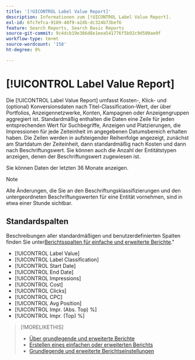 ```yaml
---
title: '[!UICONTROL Label Value Report]'
description: Informationen zum [!UICONTROL Label Value Report].
exl-id: 6fc7efca-9189-48f9-a2db-dc324b73bef6
feature: Search Reports, Search Basic Reports
source-git-commit: 9c4dcb19e386d8e1eea541776f5b92c9d500ae9f
workflow-type: tm+mt
source-wordcount: '158'
ht-degree: 0%

---
```


# [!UICONTROL Label Value Report]

Die [!UICONTROL Label Value Report] umfasst Kosten-, Klick- und (optional) Konversionsdaten nach Titel-Classification-Wert, der über Portfolios, Anzeigennetzwerke, Konten, Kampagnen oder Anzeigengruppen aggregiert ist. Standardmäßig enthalten die Daten eine Zeile für jeden entsprechenden Wert für Suchbegriffe, Anzeigen und Platzierungen, die Impressionen für jede Zeiteinheit im angegebenen Datumsbereich erhalten haben. Die Zeilen werden in aufsteigender Reihenfolge angezeigt, zunächst am Startdatum der Zeiteinheit, dann standardmäßig nach Kosten und dann nach Beschriftungswert. Sie können auch die Anzahl der Entitätstypen anzeigen, denen der Beschriftungswert zugewiesen ist.

Sie können Daten der letzten 36 Monate anzeigen.

>[!NOTE]
>
>Alle Änderungen, die Sie an den Beschriftungsklassifizierungen und den untergeordneten Beschriftungswerten für eine Entität vornehmen, sind in etwa einer Stunde sichtbar.

## Standardspalten

Beschreibungen aller standardmäßigen und benutzerdefinierten Spalten finden Sie unter[Berichtsspalten für einfache und erweiterte Berichte](basic-advanced-report-columns.md).&quot;

* [!UICONTROL Label Value]
* [!UICONTROL Label Classification]
* [!UICONTROL Start Date]
* [!UICONTROL End Date]
* [!UICONTROL Impressions]
* [!UICONTROL Cost]
* [!UICONTROL Clicks]
* [!UICONTROL CPC]
* [!UICONTROL Avg Position]
* [!UICONTROL Impr. (Abs. Top) %]
* [!UICONTROL Impr. (Top) %]

>[!MORELIKETHIS]
>
>* [Über grundlegende und erweiterte Berichte](basic-advanced-report-about.md)
>* [Erstellen eines einfachen oder erweiterten Berichts](basic-advanced-report-generate.md)
>* [Grundlegende und erweiterte Berichtseinstellungen](basic-advanced-report-settings.md)
